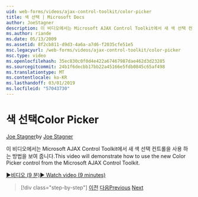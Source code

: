 ```yaml
---
uid: web-forms/videos/ajax-control-toolkit/color-picker
title: 색 선택 | Microsoft Docs
author: JoeStagner
description: 이 비디오에서는 Microsoft AJAX Control Toolkit에서 새 색 선택 컨트롤을 사용 하는 방법을 보여 줍니다.
ms.author: riande
ms.date: 05/13/2009
ms.assetid: 8f2cb811-d9d3-4a6a-a7d6-f2035cfe51e5
msc.legacyurl: /web-forms/videos/ajax-control-toolkit/color-picker
msc.type: video
ms.openlocfilehash: 35ec830c0f0d4e422a67467987dae462d3d23285
ms.sourcegitcommit: 24b1f6decbb17bb22a45166e5fdb0845c65af498
ms.translationtype: MT
ms.contentlocale: ko-KR
ms.lasthandoff: 03/01/2019
ms.locfileid: "57043730"
---
```

<a name="color-picker"></a><span data-ttu-id="1815f-103">색 선택</span><span class="sxs-lookup"><span data-stu-id="1815f-103">Color Picker</span></span>
====================
<span data-ttu-id="1815f-104">[Joe Stagner](https://github.com/JoeStagner)</span><span class="sxs-lookup"><span data-stu-id="1815f-104">by [Joe Stagner](https://github.com/JoeStagner)</span></span>

<span data-ttu-id="1815f-105">이 비디오에서는 Microsoft AJAX Control Toolkit에서 새 색 선택 컨트롤을 사용 하는 방법을 보여 줍니다.</span><span class="sxs-lookup"><span data-stu-id="1815f-105">This video will demonstrate how to use the new Color Picker control from the Microsoft AJAX Control Toolkit.</span></span>

[<span data-ttu-id="1815f-106">&#9654;비디오 (9 분)</span><span class="sxs-lookup"><span data-stu-id="1815f-106">&#9654; Watch video (9 minutes)</span></span>](https://channel9.msdn.com/Blogs/ASP-NET-Site-Videos/color-picker)

> [!div class="step-by-step"]
> <span data-ttu-id="1815f-107">[이전](control-extenders.md)
> [다음](combo-box.md)</span><span class="sxs-lookup"><span data-stu-id="1815f-107">[Previous](control-extenders.md)
[Next](combo-box.md)</span></span>
